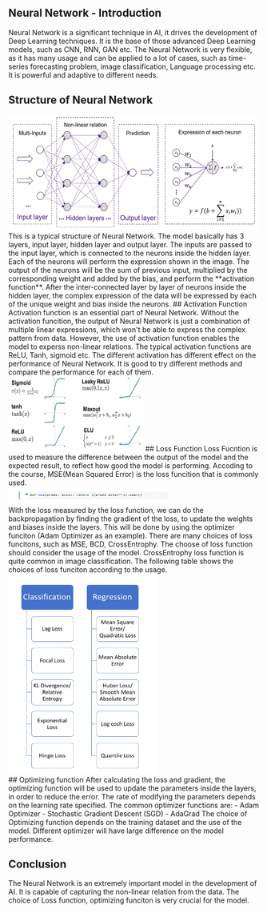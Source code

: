 ## Neural Network - Introduction
Neural Network is a significant technique in AI, it drives the development of Deep Learning techniques. It is the base of those advanced Deep Learning models, such as CNN, RNN, GAN etc. The Neural Network is very flexible, as it has many usage and can be applied to a lot of cases, such as time-series forecasting problem, image classification, Language processing etc. It is powerful and adaptive to different needs.

## Structure of Neural Network
<img src="/images/ANN1.png" width="500" height="230">
<br>
This is a typical structure of Neural Network. The model basically has 3 layers, input layer, hidden layer and output layer. The inputs are passed to the input layer, which is connected to the neurons inside the hidden layer. Each of the neurons will perform the expression shown in the image. The output of the neurons will be the sum of previous input, multiplied by the corresponding weight and added by the bias, and perform the **activation function**. After the inter-connected layer by layer of neurons inside the hidden layer, the complex expression of the data will be expressed by each of the unique weight and bias inside the neurons.
## Activation Function
Activation function is an essential part of Neural Network. Without the activation funcition, the output of Neural Network is just a combination of multiple linear expressions, which won't be able to express the complex pattern from data. However, the use of activation function enables the model to experss non-linear relations. The typical activation functions are ReLU, Tanh, sigmoid etc. The different activation has different effect on the performance of Neural Network. It is good to try different methods and compare the performance for each of them.
<img src="/images/nn1.png" width="270" height="150">
## Loss Function
Loss Fucntion is used to measure the difference between the output of the model and the expected result, to reflect how good the model is performing. Accoding to the course, MSE(Mean Squared Error) is the loss funcition that is commonly used. <br> 
<img src="/images/nn2.png" width="320" height="35">
<br>
With the loss measured by the loss function, we can do the backpropagation by finding the gradient of the loss, to update the weights and biases inside the layers. This will be done by using the optimizer funciton (Adam Optimizer as an example). There are many choices of loss funcitons, such as MSE, BCD, CrossEntrophy. The choose of loss function should consider the usage of the model. CrossEntrophy loss function is quite common in image classification. The following table shows the choices of loss funciton according to the usage.
<br> 
<img src="/images/nn3.png" width="300" height="400">
<br>
## Optimizing function 
After calculating the loss and gradient, the optimizing function will be used to update the parameters inside the layers, in order to reduce the error. The rate of modifying the parameters depends on the learning rate specified. The common optimizer functions are:
- Adam Optimizer
- Stochastic Gradient Descent (SGD)
- AdaGrad
The choice of Optimizing function depends on the training dataset and the use of the model. Different optimizer will have large difference on the model performance.

## Conclusion
The Neural Network is an extremely important model in the development of AI. It is capable of capturing the non-linear relation from the data. The choice of Loss function, optimizing funciton is very crucial for the model.

